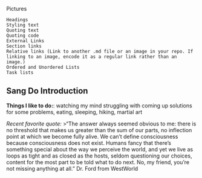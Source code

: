 Pictures

    Headings
    Styling text
    Quoting text
    Quoting code
    External Links
    Section links
    Relative links (Link to another .md file or an image in your repo. If linking to an image, encode it as a regular link rather than an image.)
    Ordered and Unordered Lists
    Task lists

## Sang Do Introduction

**Things I like to do:**: watching my mind struggling with coming up solutions for some problems, eating, sleeping, hiking, martial art

*Recent favorite quote:*  >“The answer always seemed obvious to me: there is no threshold that makes us greater than the sum of our parts, no inflection point at which we become fully alive. We can’t define consciousness because consciousness does not exist. Humans fancy that there’s something special about the way we perceive the world, and yet we live as loops as tight and as closed as the hosts, seldom questioning our choices, content for the most part to be told what to do next. No, my friend, you’re not missing anything at all.” 
Dr. Ford from WestWorld

